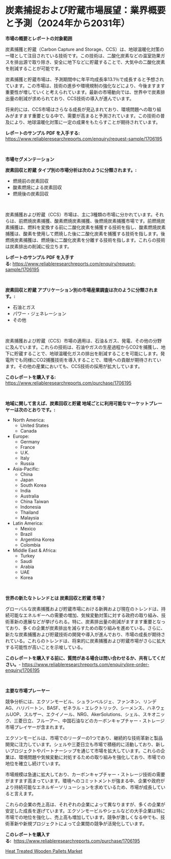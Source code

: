 <p><h1>炭素捕捉および貯蔵市場展望：業界概要と予測（2024年から2031年）</h1></p><p><strong>市場の概要とレポートの対象範囲</strong></p>
<p><p>炭素捕獲と貯蔵（Carbon Capture and Storage、CCS）は、地球温暖化対策の一環として注目されている技術です。この技術は、二酸化炭素などの温室効果ガスを排出源で取り除き、安全に地下などに貯蔵することで、大気中の二酸化炭素を削減することが可能です。</p><p>炭素捕獲と貯蔵市場は、予測期間中に年平均成長率13.1％で成長すると予想されています。この市場は、技術の進歩や環境規制の強化などにより、今後ますます重要性が増していくと考えられています。最新の市場動向では、世界中で炭素排出量の削減が求められており、CCS技術の導入が進んでいます。</p><p>将来的には、CCS市場はさらなる成長が見込まれており、環境問題への取り組みがますます重要となる中で、需要が高まると予測されています。この技術の普及により、地球温暖化対策に一定の成果をもたらすことが期待されています。</p></p>
<p><strong>レポートのサンプル PDF を入手する:</strong> <a href="https://www.reliableresearchreports.com/enquiry/request-sample/1706195">https://www.reliableresearchreports.com/enquiry/request-sample/1706195</a></p>
<p>&nbsp;</p>
<p><strong>市場セグメンテーション</strong></p>
<p><strong>炭素回収と貯蔵 タイプ別の市場分析は次のように分類されます。:</strong></p>
<p><ul><li>燃焼前の炭素回収</li><li>酸素燃焼による炭素回収</li><li>燃焼後の炭素回収</li></ul></p>
<p>&nbsp;</p>
<p><p>炭素捕獲および貯蔵（CCS）市場は、主に3種類の市場に分かれています。それらは、前燃焼炭素捕獲、酸素燃焼炭素捕獲、後燃焼炭素捕獲市場です。前燃焼炭素捕獲は、燃料を変換する前に二酸化炭素を捕獲する技術を指し、酸素燃焼炭素捕獲は、酸素を使用して燃焼した後に二酸化炭素を捕獲する技術を指します。後燃焼炭素捕獲は、燃焼後に二酸化炭素を分離する技術を指します。これらの技術は炭素排出の削減に役立ちます。</p></p>
<p><strong>レポートのサンプル PDF を入手する:</strong>&nbsp;<a href="https://www.reliableresearchreports.com/enquiry/request-sample/1706195">https://www.reliableresearchreports.com/enquiry/request-sample/1706195</a></p>
<p>&nbsp;</p>
<p><strong> 炭素回収と貯蔵 アプリケーション別の市場産業調査は次のように分類されます。:</strong></p>
<p><ul><li>石油とガス</li><li>パワー・ジェネレーション</li><li>その他</li></ul></p>
<p>&nbsp;</p>
<p><p>炭素捕獲および貯蔵（CCS）市場の適用は、石油＆ガス、発電、その他の分野に及んでいます。これらの技術は、石油やガスの生産過程からCO2を捕獲し、地下に貯蔵することで、地球温暖化ガスの排出を削減することを可能にします。発電所でも同様にCO2捕獲技術を導入することで、環境への貢献が期待されています。その他の産業においても、CCS技術の採用が拡大しています。</p></p>
<p><strong>このレポートを購入する:</strong>&nbsp; <a href="https://www.reliableresearchreports.com/purchase/1706195">https://www.reliableresearchreports.com/purchase/1706195</a></p>
<p>&nbsp;</p>
<p><strong>地域に関して言えば、炭素回収と貯蔵 地域ごとに利用可能なマーケットプレーヤーは次のとおりです。:</strong></p>
<p><ul>
    <li>
        North America:
        <ul>
            <li>United States</li>
            <li>Canada</li>
        </ul>
    </li>
    <li>
        Europe:
        <ul>
            <li>Germany</li>
            <li>France</li>
            <li>U.K.</li>
            <li>Italy</li>
            <li>Russia</li>
        </ul>
    </li>
    <li>
        Asia-Pacific:
        <ul>
            <li>China</li>
            <li>Japan</li>
            <li>South Korea</li>
            <li>India</li>
            <li>Australia</li>
            <li>China Taiwan</li>
            <li>Indonesia</li>
            <li>Thailand</li>
            <li>Malaysia</li>
        </ul>
    </li>
    <li>
        Latin America:
        <ul>
            <li>Mexico</li>
            <li>Brazil</li>
            <li>Argentina Korea</li>
            <li>Colombia</li>
        </ul>
    </li>
    <li>
        Middle East & Africa:
        <ul>
            <li>Turkey</li>
            <li>Saudi</li>
            <li>Arabia</li>
            <li>UAE</li>
            <li>Korea</li>
        </ul>
    </li>
    </ul></p>
<p>&nbsp;</p>
<p><strong>世界の新たなトレンドとは 炭素回収と貯蔵 市場？</strong></p>
<p><p>グローバルな炭素捕獲および貯蔵市場における新興および現在のトレンドは、持続可能なエネルギーへの需要の増加、気候変動対策に対する政府の取り組み、技術革新の進展などが挙げられる。特に、炭素排出量の削減がますます重要となっており、多くの企業が炭素排出を減らすための取り組みを進めている。さらに、新たな炭素捕獲および貯蔵技術の開発や導入が進んでおり、市場の成長が期待されている。これらのトレンドは、将来的に炭素捕獲および貯蔵市場がさらに拡大する可能性が高いことを示唆している。</p></p>
<p><strong>このレポートを購入する前に、質問がある場合は問い合わせるか、共有してください。</strong>- <a href="https://www.reliableresearchreports.com/enquiry/pre-order-enquiry/1706195">https://www.reliableresearchreports.com/enquiry/pre-order-enquiry/1706195</a></p>
<p>&nbsp;</p>
<p><strong>主要な市場プレーヤー</strong></p>
<p><p>競争分析には、エクソンモービル、シュランベルジェ、ファンネン、リンデAG、ハリバートン、BASF、ゼネラル・エレクトリック、シーメンス、ハネウェルUOP、スルザー、エクイノール、NRG、AkerSolutions、シェル、スキオニック、三菱日立、フルーアー、中国石油などのカーボンキャプチャー・ストレージ市場プレイヤーが含まれます。</p><p>エクソンモービルは、市場でのリーダーの1つであり、継続的な技術革新と製品開発に注力しています。シェルや三菱日立も市場で積極的に活動しており、新しいプロジェクトやパートナーシップを通じて市場を拡大しています。これらの企業は、環境問題や気候変動に対処するための取り組みを強化しており、市場での地位を確立し続けています。</p><p>市場規模は急速に拡大しており、カーボンキャプチャー・ストレージ技術の需要がますます高まっています。環境へのコミットメントが強まる中、企業や政府がより持続可能なエネルギーソリューションを求めているため、市場が成長していると言えます。</p><p>これらの企業の売上高は、それぞれの企業によって異なりますが、多くの企業が安定した成長を遂げています。エクソンモービルやシェルなどの大手企業は特に市場での地位を強化し、売上高も増加しています。競争が激しくなる中でも、技術革新や新規プロジェクトによって企業間の競争が活発化しています。</p></p>
<p><strong>このレポートを購入する:</strong>&nbsp;&nbsp;<a href="https://www.reliableresearchreports.com/purchase/1706195">https://www.reliableresearchreports.com/purchase/1706195</a></p>
<p><p><a href="https://full-wildebeest-80b.notion.site/Insights-into-Heat-Treated-Wooden-Pallets-Market-Size-Analysing-Market-Share-Trends-and-Growth-fr-a6d7c5b3925748068f056ce3d0cad106">Heat Treated Wooden Pallets Market</a></p></p>